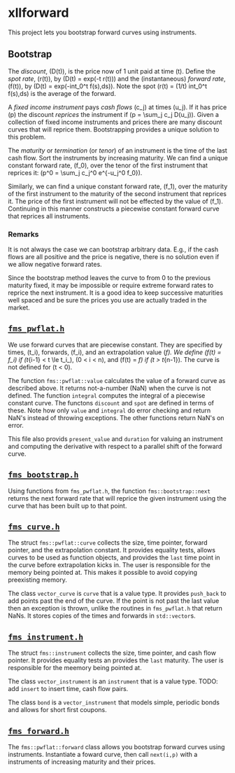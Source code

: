 # xllforward

This project lets you bootstrap forward curves using instruments.

## Bootstrap

The _discount_, \(D(t)\), is the price now of 1 unit paid at time \(t\).
Define the _spot rate_, \(r(t)\), by \(D(t) = exp(-t r(t))\) and the (instantaneous)
_forward rate_, \(f(t)\), by \(D(t) = exp(-int_0^t f(s)\,ds)\).
Note the spot \(r(t) = (1/t) int_0^t f(s)\,ds\) is the average of the forward.

A _fixed income instrument_ pays _cash flows_ \(c_j\) at times \(u_j\). 
If it has price \(p\) the discount _reprices_ the instrument if \(p = \sum_j c_j D(u_j)\).
Given a collection of fixed income instruments and prices there are many discount curves that will reprice them. 
Bootstrapping provides a unique solution to this problem.

The _maturity_ or _termination_ (or _tenor_) of an instrument is the time of the last cash flow.
Sort the instruments by increasing maturity. We can find a unique constant forward rate, \(f_0\),
over the tenor of the first instrument that reprices it: \(p^0 = \sum_j c_j^0 e^{-u_j^0 f_0}\).

Similarly, we can find a unique constant forward rate, \(f_1\), over the maturity of the first instrument
to the maturity of the second instrument that reprices it. The price of the first instrument will not
be effected by the value of \(f_1\). Continuing in this manner constructs a
piecewise constant forward curve that reprices all instruments.

### Remarks

It is not always the case we can bootstrap arbitrary data. E.g., if the cash flows are all positive
and the price is negative, there is no solution even if we allow negative forward rates.

Since the bootstrap method leaves the curve to from 0 to the previous maturity fixed, it may be impossible
or require extreme forward rates to reprice the next instrument. It is a good idea to keep successive
maturities well spaced and be sure the prices you use are actually traded in the market.

## [`fms_pwflat.h`](http://xllforward.codeplex.com/SourceControl/latest#fms_pwflat.h)

We use forward curves that are piecewise constant. They are specified by
times, \(t_i\), forwards, \(f_i\), and an extrapolation value \(_f\).
We define \(f(t) = f_i\) if \(t_{i-1} < t \le t_i_\), \(0 < i < n\), and \(f(t) = _f\) if \(t > t_{n-1}\).
The curve is not defined for \(t < 0\).

The function `fms::pwflat::value` calculates the value of a forward curve as described above.
It returns not-a-number (NaN) when the curve is not defined.
The function `integral` computes the integral of a piecewise constant curve.
The functons `discount` and `spot` are defined in terms of these.
Note how only `value` and `integral` do error checking and return NaN's
instead of throwing exceptions. The other functions return NaN's on error.

This file also provids `present_value` and `duration` for valuing an instrument
and computing the derivative with respect to a parallel shift of the forward curve.

## [`fms_bootstrap.h`](http://xllforward.codeplex.com/SourceControl/latest#fms_bootstrap.h)

Using functions from `fms_pwflat.h`, the function `fms::bootstrap::next` returns the next forward rate that will reprice the
given instrument using the curve that has been built up to that point.

## [`fms_curve.h`](http://xllforward.codeplex.com/SourceControl/latest#fms_curve.h)

The struct `fms::pwflat::curve` collects the size, time pointer, forward pointer, and the extrapolation constant.
It provides equality tests, allows curves to be used as function objects, and provides
the `last` time point in the curve before extrapolation kicks in. The user is responsible for the
memory being pointed at. This makes it possible to avoid copying preexisting memory.

The class `vector_curve` is `curve` that is a value type. It provides `push_back` to add points past the end of the curve.
If the point is not past the last value then an exception is thrown, unlike the routines in
`fms_pwflat.h` that return NaNs. It stores copies of the times and forwards in `std::vector`s.

## [`fms_instrument.h`](http://xllforward.codeplex.com/SourceControl/latest#fms_instrument.h)

The struct `fms::instrument` collects the size, time pointer, and cash flow pointer.
It provides equality tests an provides the `last` maturity. The user is responsible for the
meemory being pointed at.

The class `vector_instrument` is an `instrument` that is a value type. TODO: add `insert` to insert time, cash flow pairs.

The class `bond` is a `vector_instrument` that models simple, periodic bonds and allows for short first coupons.

## [`fms_forward.h`](http://xllforward.codeplex.com/SourceControl/latest#fms_forward.h)

The `fms::pwflat::forward` class allows you bootstrap forward curves using instruments. Instantiate
a foward curve, then call `next(i,p)` with a instruments of increasing maturity and their prices.